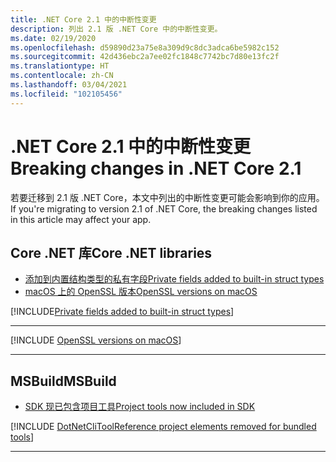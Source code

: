 ```yaml
---
title: .NET Core 2.1 中的中断性变更
description: 列出 2.1 版 .NET Core 中的中断性变更。
ms.date: 02/19/2020
ms.openlocfilehash: d59890d23a75e8a309d9c8dc3adca6be5982c152
ms.sourcegitcommit: 42d436ebc2a7ee02fc1848c7742bc7d80e13fc2f
ms.translationtype: HT
ms.contentlocale: zh-CN
ms.lasthandoff: 03/04/2021
ms.locfileid: "102105456"
---
```

# <a name="breaking-changes-in-net-core-21"></a><span data-ttu-id="45513-103">.NET Core 2.1 中的中断性变更</span><span class="sxs-lookup"><span data-stu-id="45513-103">Breaking changes in .NET Core 2.1</span></span>

<span data-ttu-id="45513-104">若要迁移到 2.1 版 .NET Core，本文中列出的中断性变更可能会影响到你的应用。</span><span class="sxs-lookup"><span data-stu-id="45513-104">If you're migrating to version 2.1 of .NET Core, the breaking changes listed in this article may affect your app.</span></span>

## <a name="core-net-libraries"></a><span data-ttu-id="45513-105">Core .NET 库</span><span class="sxs-lookup"><span data-stu-id="45513-105">Core .NET libraries</span></span>

- [<span data-ttu-id="45513-106">添加到内置结构类型的私有字段</span><span class="sxs-lookup"><span data-stu-id="45513-106">Private fields added to built-in struct types</span></span>](#private-fields-added-to-built-in-struct-types)
- [<span data-ttu-id="45513-107">macOS 上的 OpenSSL 版本</span><span class="sxs-lookup"><span data-stu-id="45513-107">OpenSSL versions on macOS</span></span>](#openssl-versions-on-macos)

[!INCLUDE[Private fields added to built-in struct types](../../../includes/core-changes/corefx/2.1/instantiate-struct.md)]

***

[!INCLUDE [OpenSSL versions on macOS](../../../includes/core-changes/corefx/openssl-dependencies-macos.md)]

***

## <a name="msbuild"></a><span data-ttu-id="45513-108">MSBuild</span><span class="sxs-lookup"><span data-stu-id="45513-108">MSBuild</span></span>

- [<span data-ttu-id="45513-109">SDK 现已包含项目工具</span><span class="sxs-lookup"><span data-stu-id="45513-109">Project tools now included in SDK</span></span>](#project-tools-now-included-in-sdk)

[!INCLUDE [DotNetCliToolReference project elements removed for bundled tools](../../../includes/core-changes/msbuild/2.1/dotnetclitoolreference.md)]

***
